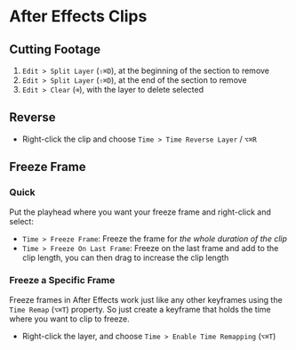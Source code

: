 # After Effects Clips

## Cutting Footage

1. `Edit > Split Layer` (`⇧⌘D`), at the beginning of the section to remove
2. `Edit > Split Layer` (`⇧⌘D`), at the end of the section to remove
3. `Edit > Clear` (`⌫`), with the layer to delete selected

## Reverse

- Right-click the clip and choose `Time > Time Reverse Layer` / `⌥⌘R`

## Freeze Frame

### Quick

Put the playhead where you want your freeze frame and right-click and select: 

- `Time > Freeze Frame`: Freeze the frame for *the whole duration of the clip*
- `Time > Freeze On Last Frame`: Freeze on the last frame and add to the clip length, you can then drag to increase the clip length

### Freeze a Specific Frame

Freeze frames in After Effects work just like any other keyframes using the `Time Remap` (`⌥⌘T`) property. So just create a keyframe that holds the time where you want to clip to freeze.

- Right-click the layer, and choose `Time > Enable Time Remapping` (`⌥⌘T`)

